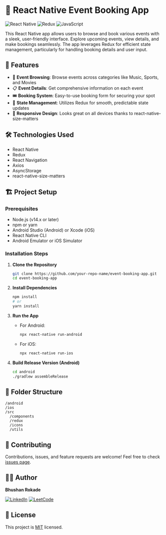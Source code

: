 # 📱 React Native Event Booking App

![React Native](https://img.shields.io/badge/React_Native-20232A?style=for-the-badge&logo=react&logoColor=61DAFB)
![Redux](https://img.shields.io/badge/Redux-593D88?style=for-the-badge&logo=redux&logoColor=white)
![JavaScript](https://img.shields.io/badge/JavaScript-F7DF1E?style=for-the-badge&logo=javascript&logoColor=black)

This React Native app allows users to browse and book various events with a sleek, user-friendly interface. Explore upcoming events, view details, and make bookings seamlessly. The app leverages Redux for efficient state management, particularly for handling booking details and user input.

## 🚀 Features

- 🎉 **Event Browsing**: Browse events across categories like Music, Sports, and Movies
- 📋 **Event Details**: Get comprehensive information on each event
- 🎟️ **Booking System**: Easy-to-use booking form for securing your spot
- 🔄 **State Management**: Utilizes Redux for smooth, predictable state updates
- 📱 **Responsive Design**: Looks great on all devices thanks to react-native-size-matters

## 🛠️ Technologies Used

- React Native
- Redux
- React Navigation
- Axios
- AsyncStorage
- react-native-size-matters

## 🏗️ Project Setup

### Prerequisites

- Node.js (v14.x or later)
- npm or yarn
- Android Studio (Android) or Xcode (iOS)
- React Native CLI
- Android Emulator or iOS Simulator

### Installation Steps

1. **Clone the Repository**
   ```bash
   git clone https://github.com/your-repo-name/event-booking-app.git
   cd event-booking-app
   ```

2. **Install Dependencies**
   ```bash
   npm install
   # or
   yarn install
   ```

3. **Run the App**
   - For Android:
     ```bash
     npx react-native run-android
     ```
   - For iOS:
     ```bash
     npx react-native run-ios
     ```

4. **Build Release Version (Android)**
   ```bash
   cd android
   ./gradlew assembleRelease
   ```

## 📁 Folder Structure

```
/android
/ios
/src
  /components
  /redux
  /icons
  /utils
```

## 🤝 Contributing

Contributions, issues, and feature requests are welcome! Feel free to check [issues page](https://github.com/your-repo-name/event-booking-app/issues).

## 👨‍💻 Author

**Bhushan Rokade**

[![LinkedIn](https://img.shields.io/badge/LinkedIn-0077B5?style=for-the-badge&logo=linkedin&logoColor=white)](https://www.linkedin.com/in/bhushan-rokade-77b815209/)
[![LeetCode](https://img.shields.io/badge/LeetCode-FFA116?style=for-the-badge&logo=leetcode&logoColor=black)](https://leetcode.com/u/r_bhushan/)

## 📄 License

This project is [MIT](https://opensource.org/licenses/MIT) licensed.
